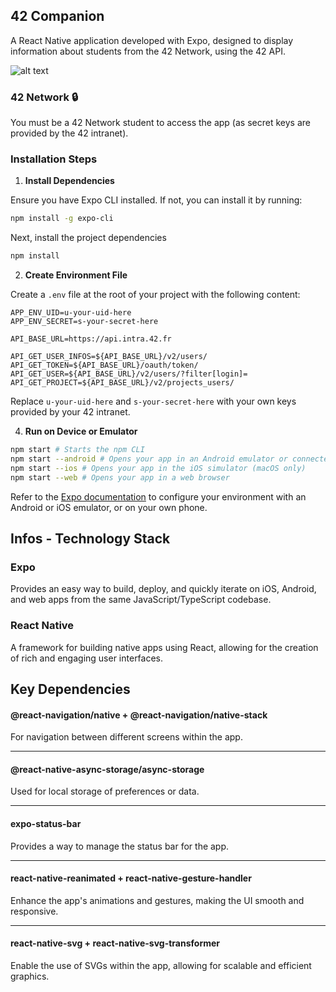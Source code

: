 ## 42 Companion
A React Native application developed with Expo, designed to display information about students from the 42 Network, using the 42 API.

![alt text](https://book.mickaellaval.com/book-3.webp)

### 42 Network 🔒
You must be a 42 Network student to access the app (as secret keys are provided by the 42 intranet).

### Installation Steps

1. **Install Dependencies**

Ensure you have Expo CLI installed. If not, you can install it by running:
```bash
npm install -g expo-cli
```
Next, install the project dependencies
```bash
npm install
```

2. **Create Environment File**

Create a `.env` file at the root of your project with the following content:

   ```env
   APP_ENV_UID=u-your-uid-here
   APP_ENV_SECRET=s-your-secret-here

   API_BASE_URL=https://api.intra.42.fr

   API_GET_USER_INFOS=${API_BASE_URL}/v2/users/
   API_GET_TOKEN=${API_BASE_URL}/oauth/token/
   API_GET_USER=${API_BASE_URL}/v2/users/?filter[login]=
   API_GET_PROJECT=${API_BASE_URL}/v2/projects_users/
   ```

   Replace `u-your-uid-here` and `s-your-secret-here` with your own keys provided by your 42 intranet.

4. **Run on Device or Emulator**
```sh
npm start # Starts the npm CLI
npm start --android # Opens your app in an Android emulator or connected device
npm start --ios # Opens your app in the iOS simulator (macOS only)
npm start --web # Opens your app in a web browser
```

   Refer to the [Expo documentation](https://docs.expo.dev/get-started/set-up-your-environment/?mode=expo-go) to configure your environment with an Android or iOS emulator, or on your own phone.

## Infos - Technology Stack
### Expo
Provides an easy way to build, deploy, and quickly iterate on iOS, Android, and web apps from the same JavaScript/TypeScript codebase.
### React Native
A framework for building native apps using React, allowing for the creation of rich and engaging user interfaces.

## Key Dependencies
#### @react-navigation/native + @react-navigation/native-stack
For navigation between different screens within the app.

-----

#### @react-native-async-storage/async-storage
Used for local storage of preferences or data.

-----

#### expo-status-bar
Provides a way to manage the status bar for the app.

-----

#### react-native-reanimated + react-native-gesture-handler
Enhance the app's animations and gestures, making the UI smooth and responsive.

-----

#### react-native-svg + react-native-svg-transformer
Enable the use of SVGs within the app, allowing for scalable and efficient graphics.